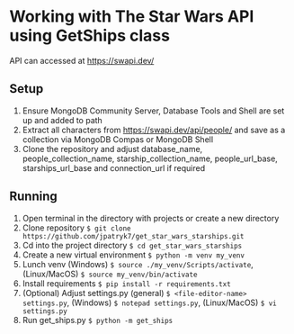 # Working with The Star Wars API using GetShips class
API can accessed at https://swapi.dev/
## Setup
1. Ensure MongoDB Community Server, Database Tools and Shell are set up and added to path
2. Extract all characters from https://swapi.dev/api/people/ and save as a collection via MongoDB Compas or MongoDB Shell
3. Clone the repository and adjust database_name, people_collection_name, starship_collection_name, people_url_base, starships_url_base and connection_url if required
## Running
1. Open terminal in the directory with projects or create a new directory
2. Clone repository `$ git clone https://github.com/jpatryk7/get_star_wars_starships.git`
3. Cd into the project directory `$ cd get_star_wars_starships`
4. Create a new virtual environment `$ python -m venv my_venv`
5. Lunch venv (Windows) `$ source ./my_venv/Scripts/activate`, (Linux/MacOS) `$ source my_venv/bin/activate`
6. Install requirements `$ pip install -r requirements.txt`
7. (Optional) Adjust settings.py (general) `$ <file-editor-name> settings.py`, (Windows) `$ notepad settings.py`, (Linux/MacOS) `$ vi settings.py`
8. Run get_ships.py `$ python -m get_ships`